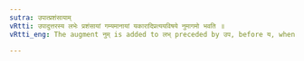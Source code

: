 ```yaml
---
sutra: उपात्प्रशंसायाम्
vRtti: उपादुत्तरस्य लभेः प्रशंसायां गम्यमानायां यकारादिप्रत्ययविषये नुमागमो भवति ॥
vRtti_eng: The augment नुम् is added to लभ् preceded by उप, before य, when the reference is to something praise-worthy.

---
```

